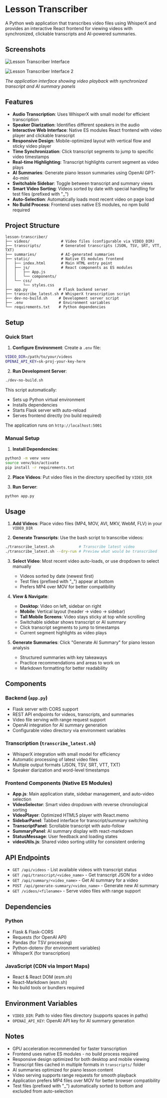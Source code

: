 # Lesson Transcriber

A Python web application that transcribes video files using WhisperX and provides an interactive React frontend for viewing videos with synchronized, clickable transcripts and AI-powered summaries.

## Screenshots

![Lesson Transcriber Interface](screenshots/app-interface.png)

![Lesson Transcriber Interface 2](screenshots/app-interface-2.png)

*The application interface showing video playback with synchronized transcript and AI summary panels*

## Features

- **Audio Transcription**: Uses WhisperX with small model for efficient transcription
- **Speaker Diarization**: Identifies different speakers in the audio
- **Interactive Web Interface**: Native ES modules React frontend with video player and clickable transcript
- **Responsive Design**: Mobile-optimized layout with vertical flow and sticky video player
- **Time Synchronization**: Click transcript segments to jump to specific video timestamps
- **Real-time Highlighting**: Transcript highlights current segment as video plays
- **AI Summaries**: Generate piano lesson summaries using OpenAI GPT-4o-mini
- **Switchable Sidebar**: Toggle between transcript and summary views
- **Smart Video Sorting**: Videos sorted by date with special handling for test files (prefixed with "_")
- **Auto-Selection**: Automatically loads most recent video on page load
- **No Build Process**: Frontend uses native ES modules, no npm build required

## Project Structure

```
lesson-transcriber/
├── videos/              # Video files (configurable via VIDEO_DIR)
├── transcripts/         # Generated transcripts (JSON, TSV, SRT, VTT, TXT)
├── summaries/           # AI-generated summaries
├── static/              # Native ES modules frontend
│   ├── index.html       # Main HTML entry point
│   ├── js/              # React components as ES modules
│   │   ├── App.js
│   │   └── components/
│   └── css/
│       └── styles.css
├── app.py              # Flask backend server
├── transcribe_latest.sh # WhisperX transcription script
├── dev-no-build.sh     # Development server script
├── .env                # Environment variables
└── requirements.txt    # Python dependencies
```

## Setup

### Quick Start

1. **Configure Environment**: Create a `.env` file:
```bash
VIDEO_DIR=/path/to/your/videos
OPENAI_API_KEY=sk-proj-your-key-here
```

2. **Run Development Server**: 
```bash
./dev-no-build.sh
```

This script automatically:
- Sets up Python virtual environment
- Installs dependencies
- Starts Flask server with auto-reload
- Serves frontend directly (no build required)

The application runs on `http://localhost:5001`

### Manual Setup

1. **Install Dependencies**:
```bash
python3 -m venv venv
source venv/bin/activate
pip install -r requirements.txt
```

2. **Place Videos**: Put video files in the directory specified by `VIDEO_DIR`

3. **Run Server**:
```bash
python app.py
```

## Usage

1. **Add Videos**: Place video files (MP4, MOV, AVI, MKV, WebM, FLV) in your `VIDEO_DIR`

2. **Generate Transcripts**: Use the bash script to transcribe videos:
```bash
./transcribe_latest.sh           # Transcribe latest video
./transcribe_latest.sh --dry-run # Preview what would be transcribed
```

3. **Select Video**: Most recent video auto-loads, or use dropdown to select manually
   - Videos sorted by date (newest first)
   - Test files (prefixed with "_") appear at bottom
   - Prefers MP4 over MOV for better compatibility

4. **View & Navigate**: 
   - **Desktop**: Video on left, sidebar on right
   - **Mobile**: Vertical layout (header → video → sidebar)
   - **Tall Mobile Screens**: Video stays sticky at top while scrolling
   - Switchable sidebar shows transcript or AI summary
   - Click transcript segments to jump to timestamps
   - Current segment highlights as video plays

5. **Generate Summaries**: Click "Generate AI Summary" for piano lesson analysis
   - Structured summaries with key takeaways
   - Practice recommendations and areas to work on
   - Markdown formatting for better readability

## Components

### Backend (`app.py`)
- Flask server with CORS support
- REST API endpoints for videos, transcripts, and summaries
- Video file serving with range request support
- OpenAI integration for AI summary generation
- Configurable video directory via environment variables

### Transcription (`transcribe_latest.sh`)
- WhisperX integration with small model for efficiency
- Automatic processing of latest video files
- Multiple output formats (JSON, TSV, SRT, VTT, TXT)
- Speaker diarization and word-level timestamps

### Frontend Components (Native ES Modules)
- **App.js**: Main application state, sidebar management, and auto-video selection
- **VideoSelector**: Smart video dropdown with reverse chronological sorting
- **VideoPlayer**: Optimized HTML5 player with React.memo
- **SidebarPanel**: Tabbed interface for transcript/summary switching
- **TranscriptPanel**: Scrollable transcript with auto-follow
- **SummaryPanel**: AI summary display with react-markdown
- **StatusMessage**: User feedback and loading states
- **videoUtils.js**: Shared video sorting utility for consistent ordering

## API Endpoints

- `GET /api/videos` - List available videos with transcript status
- `GET /api/transcript/<video_name>` - Get transcript JSON for a video
- `GET /api/summary/<video_name>` - Get AI summary for a video
- `POST /api/generate-summary/<video_name>` - Generate new AI summary
- `GET /videos/<filename>` - Serve video files with range support

## Dependencies

### Python
- Flask & Flask-CORS
- Requests (for OpenAI API)
- Pandas (for TSV processing)
- Python-dotenv (for environment variables)
- WhisperX (for transcription)

### JavaScript (CDN via Import Maps)
- React & React DOM (esm.sh)
- React-Markdown (esm.sh)
- No build tools or bundlers required

## Environment Variables

- `VIDEO_DIR`: Path to video files directory (supports spaces in paths)
- `OPENAI_API_KEY`: OpenAI API key for AI summary generation

## Notes

- GPU acceleration recommended for faster transcription
- Frontend uses native ES modules - no build process required
- Responsive design optimized for both desktop and mobile viewing
- Transcript files cached in multiple formats in `transcripts/` folder
- AI summaries optimized for piano lesson content
- Video serving supports range requests for smooth playback
- Application prefers MP4 files over MOV for better browser compatibility
- Test files (prefixed with "_") automatically sorted to bottom and excluded from auto-selection